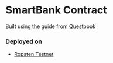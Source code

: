 # SmartBank Contract

Built using the guide from [Questbook](https://www.questbook.app/)

### Deployed on

- [Ropsten Testnet](https://ropsten.etherscan.io/address/0xf656797A27FccB5386534A31FA918A90640C822A)
